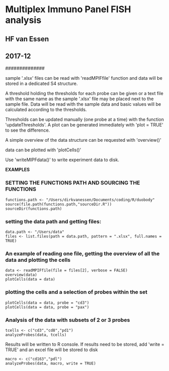 # Multiplex Immuno Panel FISH analysis
## HF van Essen
## 2017-12

##############

sample '.xlsx' files can be read with 'readMPIFfile' function and data will be stored in 
a dedicated S4 structure. 

A threshold holding the thresholds for each probe can be given or a text file with the 
same name as the sample '.xlsx' file may be placed next to the sample file. Data will be 
read with the sample data and basic values will be calculated according to the thresholds.

Thresholds can be updated manually (one probe at a time) with the function 'updateThresholds'.
A plot can be generated immediately with 'plot = TRUE' to see the difference.

A simple overview of the data structure can be requested with 'overview()'

data can be plotted with 'plotCells()'

Use 'writeMIPFdata()' to write experiment data to disk.

**EXAMPLES**

### SETTING THE FUNCTIONS PATH AND SOURCING THE FUNCTIONS
```
functions.path <- "/Users/dirkvanessen/Documents/coding/R/duobody"
source(file.path(functions.path,"sourceDir.R"))
sourceDir(functions.path)
```

### setting the data path and getting files:
```
data.path <- "/Users/data"
files <- list.files(path = data.path, pattern = ".xlsx", full.names = TRUE)
```

### An example of reading one file, getting the overview of all the data and plotting the cells
```
data <- readMPIFfile(file = files[2], verbose = FALSE)
overview(data)
plotCells(data = data)
```

### plotting the cells and a selection of probes within the set
```
plotCells(data = data, probe = "cd3")
plotCells(data = data, probe = "pax")
```

### Analysis of the data with subsets of 2 or 3 probes
```
tcells <- c("cd3","cd8","pd1")
analyzeProbes(data, tcells)
```
Results will be written to R console.
If results need to be stored, add 'write = TRUE' and an excel file will be stored to disk

```
macro <- c("cd163","pdl")
analyzeProbes(data, macro, write = TRUE)
```
